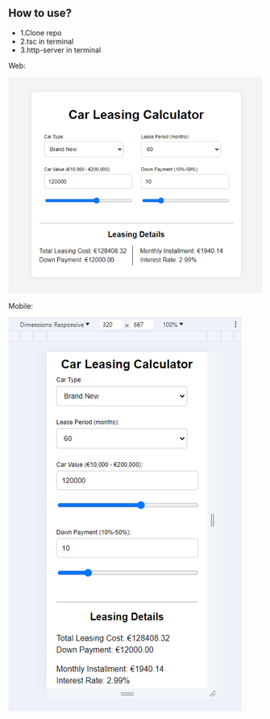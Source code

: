 ## How to use?

- 1.Clone repo
- 2.tsc in terminal
- 3.http-server in terminal

Web:

![image](../BONUS-Task-2-With-TypeScript/Images/task2Web.png)

Mobile:

![image](../BONUS-Task-2-With-TypeScript/Images/task2Mobile.png)
